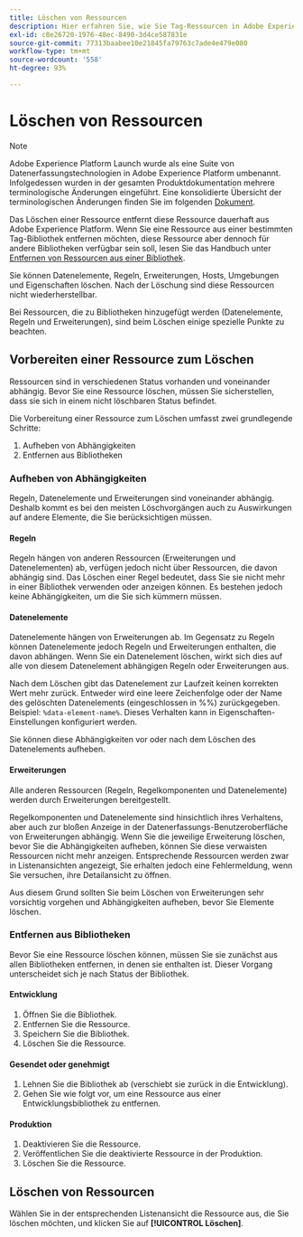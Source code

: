 ```yaml
---
title: Löschen von Ressourcen
description: Hier erfahren Sie, wie Sie Tag-Ressourcen in Adobe Experience Platform löschen können.
exl-id: c8e26720-1976-48ec-8490-3d4ce587831e
source-git-commit: 77313baabee10e21845fa79763c7ade4e479e080
workflow-type: tm+mt
source-wordcount: '558'
ht-degree: 93%

---
```


# Löschen von Ressourcen

>[!NOTE]
>
>Adobe Experience Platform Launch wurde als eine Suite von Datenerfassungstechnologien in Adobe Experience Platform umbenannt. Infolgedessen wurden in der gesamten Produktdokumentation mehrere terminologische Änderungen eingeführt. Eine konsolidierte Übersicht der terminologischen Änderungen finden Sie im folgenden [Dokument](../../term-updates.md).

Das Löschen einer Ressource entfernt diese Ressource dauerhaft aus Adobe Experience Platform. Wenn Sie eine Ressource aus einer bestimmten Tag-Bibliothek entfernen möchten, diese Ressource aber dennoch für andere Bibliotheken verfügbar sein soll, lesen Sie das Handbuch unter [Entfernen von Ressourcen aus einer Bibliothek](remove-resources-from-library.md).

Sie können Datenelemente, Regeln, Erweiterungen, Hosts, Umgebungen und Eigenschaften löschen. Nach der Löschung sind diese Ressourcen nicht wiederherstellbar.

Bei Ressourcen, die zu Bibliotheken hinzugefügt werden (Datenelemente, Regeln und Erweiterungen), sind beim Löschen einige spezielle Punkte zu beachten.

## Vorbereiten einer Ressource zum Löschen

Ressourcen sind in verschiedenen Status vorhanden und voneinander abhängig. Bevor Sie eine Ressource löschen, müssen Sie sicherstellen, dass sie sich in einem nicht löschbaren Status befindet.

Die Vorbereitung einer Ressource zum Löschen umfasst zwei grundlegende Schritte:

1. Aufheben von Abhängigkeiten
1. Entfernen aus Bibliotheken

### Aufheben von Abhängigkeiten

Regeln, Datenelemente und Erweiterungen sind voneinander abhängig. Deshalb kommt es bei den meisten Löschvorgängen auch zu Auswirkungen auf andere Elemente, die Sie berücksichtigen müssen.

#### Regeln

Regeln hängen von anderen Ressourcen (Erweiterungen und Datenelementen) ab, verfügen jedoch nicht über Ressourcen, die davon abhängig sind. Das Löschen einer Regel bedeutet, dass Sie sie nicht mehr in einer Bibliothek verwenden oder anzeigen können. Es bestehen jedoch keine Abhängigkeiten, um die Sie sich kümmern müssen.

#### Datenelemente

Datenelemente hängen von Erweiterungen ab. Im Gegensatz zu Regeln können Datenelemente jedoch Regeln und Erweiterungen enthalten, die davon abhängen. Wenn Sie ein Datenelement löschen, wirkt sich dies auf alle von diesem Datenelement abhängigen Regeln oder Erweiterungen aus.

Nach dem Löschen gibt das Datenelement zur Laufzeit keinen korrekten Wert mehr zurück. Entweder wird eine leere Zeichenfolge oder der Name des gelöschten Datenelements (eingeschlossen in %%) zurückgegeben. Beispiel: `%data-element-name%`. Dieses Verhalten kann in Eigenschaften-Einstellungen konfiguriert werden.

Sie können diese Abhängigkeiten vor oder nach dem Löschen des Datenelements aufheben.

#### Erweiterungen

Alle anderen Ressourcen (Regeln, Regelkomponenten und Datenelemente) werden durch Erweiterungen bereitgestellt.

Regelkomponenten und Datenelemente sind hinsichtlich ihres Verhaltens, aber auch zur bloßen Anzeige in der Datenerfassungs-Benutzeroberfläche von Erweiterungen abhängig. Wenn Sie die jeweilige Erweiterung löschen, bevor Sie die Abhängigkeiten aufheben, können Sie diese verwaisten Ressourcen nicht mehr anzeigen. Entsprechende Ressourcen werden zwar in Listenansichten angezeigt, Sie erhalten jedoch eine Fehlermeldung, wenn Sie versuchen, ihre Detailansicht zu öffnen.

Aus diesem Grund sollten Sie beim Löschen von Erweiterungen sehr vorsichtig vorgehen und Abhängigkeiten aufheben, bevor Sie Elemente löschen.

### Entfernen aus Bibliotheken

Bevor Sie eine Ressource löschen können, müssen Sie sie zunächst aus allen Bibliotheken entfernen, in denen sie enthalten ist. Dieser Vorgang unterscheidet sich je nach Status der Bibliothek.

#### Entwicklung

1. Öffnen Sie die Bibliothek.
1. Entfernen Sie die Ressource.
1. Speichern Sie die Bibliothek.
1. Löschen Sie die Ressource.

#### Gesendet oder genehmigt

1. Lehnen Sie die Bibliothek ab (verschiebt sie zurück in die Entwicklung).
1. Gehen Sie wie folgt vor, um eine Ressource aus einer Entwicklungsbibliothek zu entfernen.

#### Produktion

1. Deaktivieren Sie die Ressource.
1. Veröffentlichen Sie die deaktivierte Ressource in der Produktion.
1. Löschen Sie die Ressource.

## Löschen von Ressourcen

Wählen Sie in der entsprechenden Listenansicht die Ressource aus, die Sie löschen möchten, und klicken Sie auf **[!UICONTROL Löschen]**.
